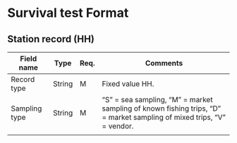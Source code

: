 # Survival test Format

## Station record (HH)

| Field name    	| Type   	| Req. 	| Comments                                                                                                              	|
|---------------	|--------	|------	|-----------------------------------------------------------------------------------------------------------------------	|
| Record type   	| String 	| M    	| Fixed value HH.                                                                                                       	|
| Sampling type 	| String 	| M    	| “S” = sea sampling, “M” = market sampling of known fishing trips, “D” = market sampling of mixed trips, “V” = vendor. 	|
|               	|        	|      	|                                                                                                                       	|
